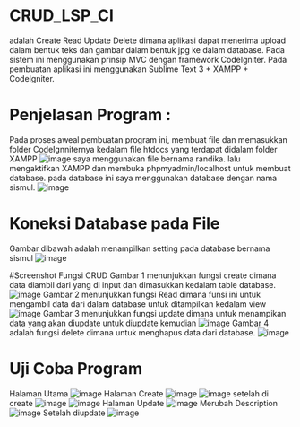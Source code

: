 # CRUD_LSP_CI
 adalah Create Read Update Delete dimana aplikasi dapat menerima upload dalam bentuk teks dan gambar dalam bentuk jpg ke dalam database. Pada sistem ini menggunakan prinsip MVC dengan framework CodeIgniter. Pada pembuatan aplikasi ini menggunakan Sublime Text 3 + XAMPP + CodeIgniter.
 
# Penjelasan Program :
Pada proses aweal pembuatan program ini, membuat file dan memasukkan folder CodeIgnniternya kedalam file htdocs yang terdapat didalam folder XAMPP
![image](https://user-images.githubusercontent.com/108543846/176999472-ba4cf9d3-71b0-42f0-85e4-65ea7df44c76.png)
saya menggunakan file bernama randika.
lalu mengaktifkan XAMPP dan membuka phpmyadmin/localhost untuk membuat database. pada database ini saya menggunakan database dengan nama sismul.
![image](https://user-images.githubusercontent.com/108543846/176999543-74e225e2-0b90-407a-a485-e1f7ecb06714.png)

# Koneksi Database pada File
Gambar dibawah adalah menampilkan setting pada database bernama sismul
![image](https://user-images.githubusercontent.com/108543846/176999593-92e2def6-7daa-42b3-960c-26fa39de97eb.png)

#Screenshot Fungsi CRUD 
Gambar 1
menunjukkan fungsi create dimana data diambil dari yang di input dan dimasukkan kedalam table database.
![image](https://user-images.githubusercontent.com/108543846/176999892-60d7c5f3-7a31-4ecb-b782-556cf42fa4b3.png)
Gambar 2
menunjukkan fungsi Read dimana funsi ini untuk mengambil data dari dalam database untuk ditampilkan kedalam view
![image](https://user-images.githubusercontent.com/108543846/176999927-0ef66b9e-7912-4c1d-9b9e-207c45736e5e.png)
Gambar 3
menunjukkan fungsi update dimana untuk menampikan data yang akan diupdate untuk diupdate kemudian
![image](https://user-images.githubusercontent.com/108543846/176999964-f8571c25-9689-471e-8181-5bede768c10d.png)
Gambar 4
adalah fungsi delete dimana untuk menghapus data dari database.
![image](https://user-images.githubusercontent.com/108543846/176999989-627b8ecc-0ba1-4472-b847-ee9c500a7284.png)

# Uji Coba Program

Halaman Utama 
![image](https://user-images.githubusercontent.com/108543846/177000061-a063f8ae-1a79-49bf-933b-911e9498e7ea.png)
Halaman Create
![image](https://user-images.githubusercontent.com/108543846/177000074-8be455b8-913b-4ec0-a89f-04e308c74eeb.png)
![image](https://user-images.githubusercontent.com/108543846/177000090-8b2fcb91-93d3-4aec-8828-503f7c66ae9a.png)
setelah di create
![image](https://user-images.githubusercontent.com/108543846/177000101-e18b5fc0-297d-48b4-a7b1-c9ac17a282c3.png)
![image](https://user-images.githubusercontent.com/108543846/177000111-90803525-8d62-4247-9e64-33501d068597.png)
Halaman Update
![image](https://user-images.githubusercontent.com/108543846/177000120-eb96b4f7-98fb-4ec4-9e5a-8db28a6bce63.png)
Merubah Description 
![image](https://user-images.githubusercontent.com/108543846/177000137-3fb26111-e649-4025-856f-73d7e5da1983.png)
Setelah diupdate 
![image](https://user-images.githubusercontent.com/108543846/177000154-e740f037-4716-45a1-a30c-9e00f948185d.png)


